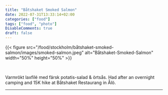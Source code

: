```yaml
---
title: "Båtshaket Smoked Salmon"
date: 2022-07-31T13:33:14+02:00
categories: ["food"]
tags: ["food", "photo"]
DisableComments: true
draft: false
---
```


{{< figure src="/food/stockholm/båtshaket-smoked-salmon/images/smoked-salmon.jpeg" alt="Båtshaket-Smoked-Salmon" width="50%" height="50%" >}}

<br>

Varmrökt laxfilé med färsk potatis-salad & örtsås. Had after an overnight camping and 15K hike at Båtshaket Restaurang in Ålö.

---